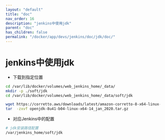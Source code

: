 ```yaml
---
layout: "default"
title: "doc"
nav_order: 16
description: "jenkins中使用jdk"
parent: "doc"
has_children: false
permalink: "/docker/app/devs/jenkins/doc/jdk/doc/"
---
```


# jenkins中使用jdk

- 下载到指定位置

```bash
cd /var/lib/docker/volumes/web_jenkins_home/_data/
mkdir -p ./soft/jdk
cd /var/lib/docker/volumes/web_jenkins_home/_data/soft/jdk

wget https://corretto.aws/downloads/latest/amazon-corretto-8-x64-linux-jdk.tar.gz
tar  -zxvf openjdk-8u41-b04-linux-x64-14_jan_2020.tar.gz

```

- 对应Jenkins中的配置

```bash
# jdk安装路径配置
/var/jenkins_home/soft/jdk
```
